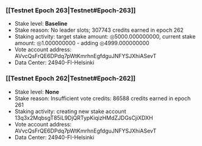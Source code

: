 ### [[Testnet Epoch 263|Testnet#Epoch-263]]
* Stake level: **Baseline**
* Stake reason: No leader slots; 307743 credits earned in epoch 262
* Staking activity: target stake amount: ◎5000.000000000, current stake amount: ◎1.000000000 - adding ◎4999.000000000
* Vote account address: AVvcQsFrQE6DPdq7pWtKmrhnEgfdguJNFYSJXhiASevT
* Data Center: 24940-FI-Helsinki
### [[Testnet Epoch 262|Testnet#Epoch-262]]
* Stake level: **None**
* Stake reason: Insufficient vote credits: 86588 credits earned in epoch 261
* Staking activity: creating new stake account 13q3x2MqbsgT85iL9DjQRTypKiqizHMdZJDGsCjiXDXH
* Vote account address: AVvcQsFrQE6DPdq7pWtKmrhnEgfdguJNFYSJXhiASevT
* Data Center: 24940-FI-Helsinki